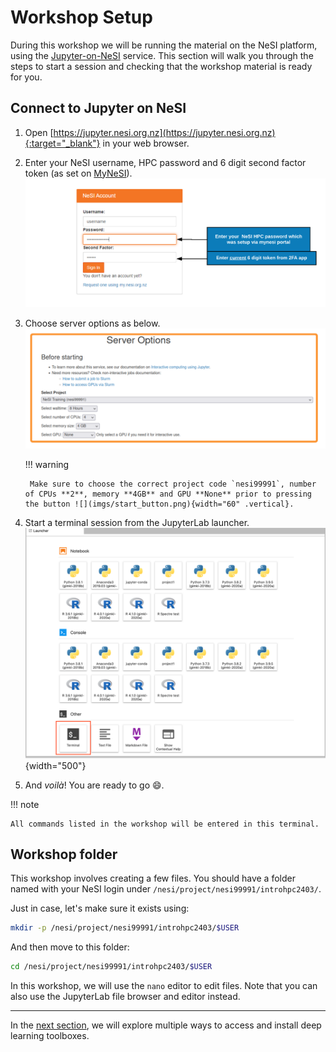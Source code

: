 # Workshop Setup

During this workshop we will be running the material on the NeSI platform, using the [Jupyter-on-NeSI](https://jupyter.nesi.org.nz) service.
This section will walk you through the steps to start a session and checking that the workshop material is ready for you.

## Connect to Jupyter on NeSI

1. Open [https://jupyter.nesi.org.nz](https://jupyter.nesi.org.nz){:target="_blank"} in your web browser.
2. Enter your NeSI username, HPC password and 6 digit second factor token (as set on [MyNeSI](https://my.nesi.org.nz/account/hpc-account)).<br>
   ![](imgs/jupyter_login_labels.png)
3. Choose server options as below.<br>
   ![](imgs/jupyter_server.png)

    !!! warning

        Make sure to choose the correct project code `nesi99991`, number of CPUs **2**, memory **4GB** and GPU **None** prior to pressing the button ![](imgs/start_button.png){width="60" .vertical}.

4. Start a terminal session from the JupyterLab launcher.<br>
   ![](imgs/jupyter_launcher.png){width="500"}
5. And *voilà*! You are ready to go 😄.

!!! note

    All commands listed in the workshop will be entered in this terminal.

## Workshop folder

This workshop involves creating a few files.
You should have a folder named with your NeSI login under `/nesi/project/nesi99991/introhpc2403/`.

Just in case, let's make sure it exists using:

```bash
mkdir -p /nesi/project/nesi99991/introhpc2403/$USER
```

And then move to this folder:

```bash
cd /nesi/project/nesi99991/introhpc2403/$USER
```

In this workshop, we will use the `nano` editor to edit files.
Note that you can also use the JupyterLab file browser and editor instead.

---

In the [next section](install.md), we will explore multiple ways to access and install deep learning toolboxes.
